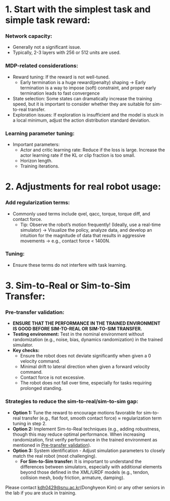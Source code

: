 # 1. **Start with the simplest task and simple task reward:**
### **Network capacity:**
   - Generally not a significant issue.
   - Typically, 2-3 layers with 256 or 512 units are used.
### **MDP-related considerations:**
   - Reward tuning: If the reward is not well-tuned.
      - Early termination is a huge reward(penalty) shaping → Early termination is a way to impose (soft) constraint, and proper early termination leads to fast convergence
   - State selection: Some states can dramatically increase the training speed, but it is important to consider whether they are suitable for sim-to-real transfer.
   - Exploration issues: If exploration is insufficient and the model is stuck in a local minimum, adjust the action distribution standard deviation.
### **Learning parameter tuning:**
   - Important parameters:
       - Actor and critic learning rate: Reduce if the loss is large. Increase the actor learning rate if the KL or clip fraction is too small.
       - Horizon length.
       - Training iterations.

# 2. **Adjustments for real robot usage:**
### **Add regularization terms:** 
   - Commonly used terms include qvel, qacc, torque, torque diff, and contact force.
      - Tip: Observe the robot’s motion frequently! (Ideally, use a real-time simulator) → Visualize the policy, analyze data, and develop an intuition for the magnitude of data that results in aggressive movements → e.g., contact force < 1400N.
### **Tuning:**
   - Ensure these terms do not interfere with task learning.

# 3. **Sim-to-Real or Sim-to-Sim Transfer:**
### **Pre-transfer validation:** 
  - **ENSURE THAT THE PERFORMANCE IN THE TRAINED ENVIRONMENT IS GOOD BEFORE SIM-TO-REAL OR SIM-TO-SIM TRANSFER.**
  - **Testing environment:** Test in the nominal environment without randomization (e.g., noise, bias, dynamics randomization) in the trained simulator.
  - **Key checks:**
      - Ensure the robot does not deviate significantly when given a 0 velocity command.
      - Minimal drift to lateral direction when given a forward velocity command.
      - Contact force is not excessive.
      - The robot does not fall over time, especially for tasks requiring prolonged standing.
### **Strategies to reduce the sim-to-real/sim-to-sim gap:**
  - **Option 1:** Tune the reward to encourage motions favorable for sim-to-real transfer (e.g., flat foot, smooth contact force) $\approx$ regularization term tuning in step 2.
  - **Option 2:** Implement Sim-to-Real techniques (e.g., adding robustness, though this may reduce optimal performance. When increasing randomization, first verify performance in the trained environment as mentioned in [Pre-transfer validation](#pre-transfer-validation)).
  - **Option 3:** System identification - Adjust simulation parameters to closely match the real robot (most challenging).
      - **For Sim-to-Sim transfer:** It is important to understand the differences between simulators, especially with additional elements beyond those defined in the XML/URDF models (e.g., tendon, collision mesh, body friction, armature, damping).

Please contact kdh0429@snu.ac.kr(Donghyeon Kim) or any other seniors in the lab if you are stuck in training.
